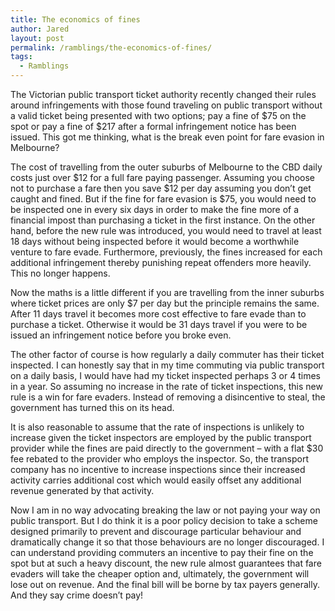 ```yaml
---
title: The economics of fines
author: Jared
layout: post
permalink: /ramblings/the-economics-of-fines/
tags:
  - Ramblings
---
```

The Victorian public transport ticket authority recently changed their rules around infringements with those found traveling on public transport without a valid ticket being presented with two options; pay a fine of $75 on the spot or pay a fine of $217 after a formal infringement notice has been issued. This got me thinking, what is the break even point for fare evasion in Melbourne?

The cost of travelling from the outer suburbs of Melbourne to the CBD daily costs just over $12 for a full fare paying passenger. Assuming you choose not to purchase a fare then you save $12 per day assuming you don&#8217;t get caught and fined. But if the fine for fare evasion is $75, you would need to be inspected one in every six days in order to make the fine more of a financial impost than purchasing a ticket in the first instance. On the other hand, before the new rule was introduced, you would need to travel at least 18 days without being inspected before it would become a worthwhile venture to fare evade. Furthermore, previously, the fines increased for each additional infringement thereby punishing repeat offenders more heavily. This no longer happens.

Now the maths is a little different if you are travelling from the inner suburbs where ticket prices are only $7 per day but the principle remains the same. After 11 days travel it becomes more cost effective to fare evade than to purchase a ticket. Otherwise it would be 31 days travel if you were to be issued an infringement notice before you broke even.

The other factor of course is how regularly a daily commuter has their ticket inspected. I can honestly say that in my time commuting via public transport on a daily basis, I would have had my ticket inspected perhaps 3 or 4 times in a year. So assuming no increase in the rate of ticket inspections, this new rule is a win for fare evaders. Instead of removing a disincentive to steal, the government has turned this on its head.

It is also reasonable to assume that the rate of inspections is unlikely to increase given the ticket inspectors are employed by the public transport provider while the fines are paid directly to the government &#8211; with a flat $30 fee rebated to the provider who employs the inspector. So, the transport company has no incentive to increase inspections since their increased activity carries additional cost which would easily offset any additional revenue generated by that activity.

Now I am in no way advocating breaking the law or not paying your way on public transport. But I do think it is a poor policy decision to take a scheme designed primarily to prevent and discourage particular behaviour and dramatically change it so that those behaviours are no longer discouraged. I can understand providing commuters an incentive to pay their fine on the spot but at such a heavy discount, the new rule almost guarantees that fare evaders will take the cheaper option and, ultimately, the government will lose out on revenue. And the final bill will be borne by tax payers generally. And they say crime doesn&#8217;t pay!
